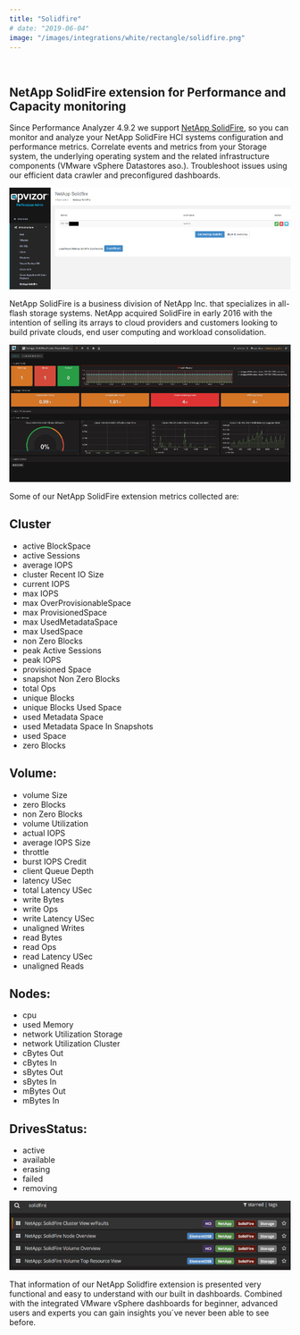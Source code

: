 ```yaml
---
title: "Solidfire"
# date: "2019-06-04"
image: "/images/integrations/white/rectangle/solidfire.png"
---
```


 

<!-- ![Solidfire](images/integrations/white/rectangle/solidfire.png) -->



## NetApp SolidFire extension for Performance and Capacity monitoring

Since Performance Analyzer 4.9.2 we support [NetApp SolidFire](https://www.netapp.com/us/products/converged-systems/hyper-converged-infrastructure.aspx), so you can monitor and analyze your NetApp SolidFire HCI systems configuration and performance metrics. Correlate events and metrics from your Storage system, the underlying operating system and the related infrastructure components (VMware vSphere Datastores aso.). Troubleshoot issues using our efficient data crawler and preconfigured dashboards.


![NetApp SolidFire extension](images/integrations/posts//add_solidfire.png)


NetApp SolidFire is a business division of NetApp Inc. that specializes in all-flash storage systems. NetApp acquired SolidFire in early 2016 with the intention of selling its arrays to cloud providers and customers looking to build private clouds, end user computing and workload consolidation.


![NetApp solidfire Cluster View](images/integrations/posts//cluster_view.png)


Some of our NetApp SolidFire extension metrics collected are:

## Cluster

* active BlockSpace
* active Sessions
* average IOPS
* cluster Recent IO Size
* current IOPS
* max IOPS
* max OverProvisionableSpace
* max ProvisionedSpace
* max UsedMetadataSpace
* max UsedSpace
* non Zero Blocks
* peak Active Sessions
* peak IOPS
* provisioned Space
* snapshot Non Zero Blocks
* total Ops
* unique Blocks
* unique Blocks Used Space
* used Metadata Space
* used Metadata Space In Snapshots
* used Space
* zero Blocks

## Volume:

* volume Size
* zero Blocks
* non Zero Blocks
* volume Utilization
* actual IOPS
* average IOPS Size
* throttle
* burst IOPS Credit
* client Queue Depth
* latency USec
* total Latency USec
* write Bytes
* write Ops
* write Latency USec
* unaligned Writes
* read Bytes
* read Ops
* read Latency USec
* unaligned Reads


## Nodes:

* cpu
* used Memory
* network Utilization Storage
* network Utilization Cluster
* cBytes Out
* cBytes In
* sBytes Out
* sBytes In
* mBytes Out
* mBytes In


## DrivesStatus:

* active
* available
* erasing
* failed
* removing


![NetApp Solidfire extension dashboards](images/integrations/posts//navigation-2.png)


That information of our NetApp Solidfire extension is presented very functional and easy to understand with our built in dashboards. Combined with the integrated VMware vSphere dashboards for beginner, advanced users and experts you can gain insights you´ve never been able to see before.
